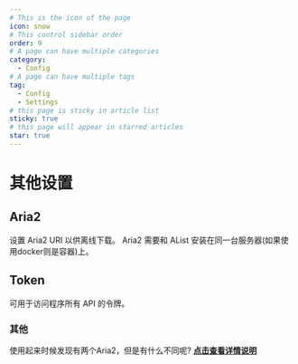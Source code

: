 ```yaml
---
# This is the icon of the page
icon: snow
# This control sidebar order
order: 9
# A page can have multiple categories
category:
  - Config
# A page can have multiple tags
tag:
  - Config
  - Settings
# this page is sticky in article list
sticky: true
# this page will appear in starred articles
star: true
---
```


# 其他设置

## Aria2

设置 Aria2 URI 以供离线下载。 Aria2 需要和 AList 安装在同一台服务器(如果使用docker则是容器)上。

## Token

可用于访问程序所有 API 的令牌。



### 其他


使用起来时候发现有两个Aria2，但是有什么不同呢? [**点击查看详情说明**](../faq/why.md#两个aria2有什么不同)



